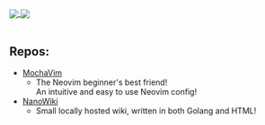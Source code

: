 <a href="">
  <img align="center" src="https://github-readme-stats.vercel.app/api?username=ElisStaaf&theme=dracula&hide=contribs&show_icons=true" />
</a>
<a href="">
  <img align="center" src="https://github-readme-stats.vercel.app/api/top-langs/?username=ElisStaaf&theme=dracula&layout=compact" />
</a>

<br/>
<br/>


## Repos:
* [MochaVim](https://github.com/ElisStaaf/MochaVim)
  * The Neovim beginner's best friend!  
    An intuitive and easy to use Neovim config!
* [NanoWiki](https://github.com/ElisStaaf/NanoWiki)
  * Small locally hosted wiki, written in both
    Golang and HTML!
